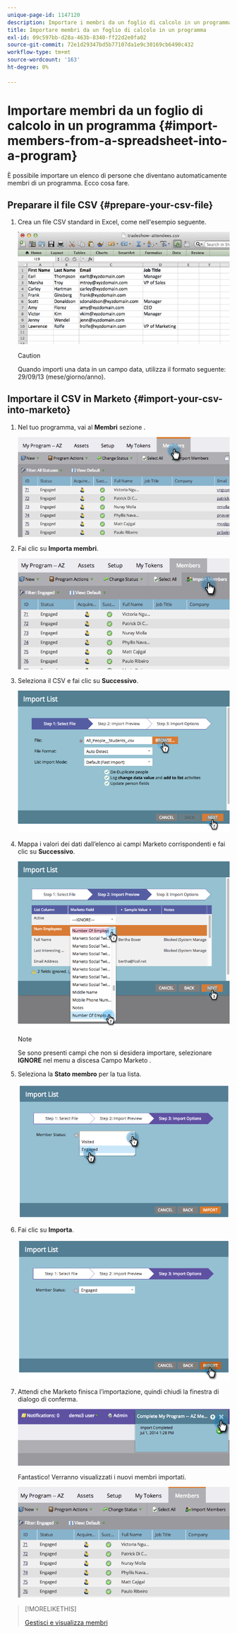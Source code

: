 ```yaml
---
unique-page-id: 1147120
description: Importare i membri da un foglio di calcolo in un programma - Marketo Docs - Documentazione del prodotto
title: Importare membri da un foglio di calcolo in un programma
exl-id: 09c597bb-d28a-463b-8340-ff22d2e0fa02
source-git-commit: 72e1d29347bd5b77107da1e9c30169cb6490c432
workflow-type: tm+mt
source-wordcount: '163'
ht-degree: 0%

---
```


# Importare membri da un foglio di calcolo in un programma {#import-members-from-a-spreadsheet-into-a-program}

È possibile importare un elenco di persone che diventano automaticamente membri di un programma. Ecco cosa fare.

## Preparare il file CSV {#prepare-your-csv-file}

1. Crea un file CSV standard in Excel, come nell&#39;esempio seguente.

   ![](assets/image2014-9-18-14-3a33-3a4.png)

   >[!CAUTION]
   >
   >Quando importi una data in un campo data, utilizza il formato seguente: 29/09/13 (mese/giorno/anno).

## Importare il CSV in Marketo {#import-your-csv-into-marketo}

1. Nel tuo programma, vai al **Membri** sezione .

   ![](assets/image2014-9-18-15-3a3-3a57.png)

1. Fai clic su **Importa membri**.

   ![](assets/image2014-9-18-15-3a38-3a14.png)

1. Seleziona il CSV e fai clic su **Successivo**.

   ![](assets/importlist1.png)

1. Mappa i valori dei dati dall’elenco ai campi Marketo corrispondenti e fai clic su **Successivo**.

   ![](assets/importlist12.png)

   >[!NOTE]
   >
   >Se sono presenti campi che non si desidera importare, selezionare **IGNORE** nel menu a discesa Campo Marketo .

1. Seleziona la **Stato membro** per la tua lista.

   ![](assets/image2014-9-18-15-3a41-3a32.png)

1. Fai clic su **Importa**.

   ![](assets/image2014-9-18-15-3a44-3a19.png)

1. Attendi che Marketo finisca l’importazione, quindi chiudi la finestra di dialogo di conferma.

   ![](assets/image2014-9-18-15-3a44-3a37.png)

   Fantastico! Verranno visualizzati i nuovi membri importati.

   ![](assets/image2014-9-18-15-3a45-3a16.png)

>[!MORELIKETHIS]
>
>[Gestisci e visualizza membri](/help/marketo/product-docs/core-marketo-concepts/programs/working-with-programs/manage-and-view-members.md)
